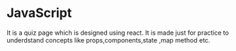 # JavaScript
It is a quiz page which is designed using react.
It is made just for practice to underdstand concepts like props,components,state ,map method etc.
